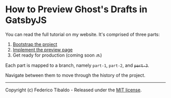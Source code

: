 # How to Preview Ghost's Drafts in GatsbyJS

You can read the full tutorial on my website. It's comprised of three parts:
1. [Bootstrap the project](https://fedetibaldo.com/how-to-preview-ghosts-drafts-in-gatsbyjs-part-1)
1. [Implement the preview page](https://fedetibaldo.com/how-to-preview-ghosts-drafts-in-gatsbyjs-part-2)
1. Get ready for production (coming soon 🔜)

Each part is mapped to a branch, namely `part-1`, `part-2`, and ~~`part-3`~~.

Navigate between them to move through the history of the project.

---

Copyright (c) Federico Tibaldo - Released under the [MIT license](LICENSE).
